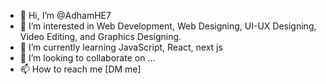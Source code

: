 - 👋 Hi, I’m @AdhamHE7
- 👀 I’m interested in Web Development, Web Designing, UI-UX Designing, Video Editing, and Graphics Designing.
- 🌱 I’m currently learning JavaScript, React, next js
- 💞️ I’m looking to collaborate on ...
- 📫 How to reach me [DM me]
<!---
AdhamHE7/AdhamHE7 is a ✨ special ✨ repository because its `README.md` (this file) appears on your GitHub profile.
You can click the Preview link to take a look at your changes.
--->
